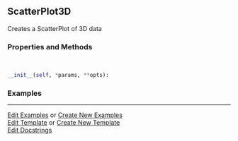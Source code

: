 ## <a id="McUtils.Plots.Plots.ScatterPlot3D">ScatterPlot3D</a>
Creates a ScatterPlot of 3D data

### Properties and Methods
<a id="McUtils.Plots.Plots.ScatterPlot3D.__init__" class="docs-object-method">&nbsp;</a>
```python
__init__(self, *params, **opts): 
```

### Examples


___

[Edit Examples](https://github.com/McCoyGroup/References/edit/gh-pages/Documentation/examples/McUtils/Plots/Plots/ScatterPlot3D.md) or 
[Create New Examples](https://github.com/McCoyGroup/References/new/gh-pages/?filename=Documentation/examples/McUtils/Plots/Plots/ScatterPlot3D.md) <br/>
[Edit Template](https://github.com/McCoyGroup/References/edit/gh-pages/Documentation/templates/McUtils/Plots/Plots/ScatterPlot3D.md) or 
[Create New Template](https://github.com/McCoyGroup/References/new/gh-pages/?filename=Documentation/templates/McUtils/Plots/Plots/ScatterPlot3D.md) <br/>
[Edit Docstrings](https://github.com/McCoyGroup/McUtils/edit/master/Plots/Plots.py?message=Update%20Docs)